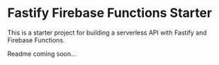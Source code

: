 # Fastify Firebase Functions Starter

This is a starter project for building a serverless API with Fastify and Firebase Functions.

Readme coming soon...
